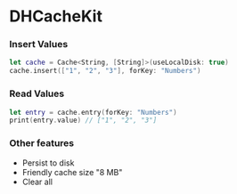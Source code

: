# DHCacheKit

### Insert Values
```Swift
let cache = Cache<String, [String]>(useLocalDisk: true)
cache.insert(["1", "2", "3"], forKey: "Numbers")
```

### Read Values
```Swift
let entry = cache.entry(forKey: "Numbers")
print(entry.value) // ["1", "2", "3"]
```

### Other features
- Persist to disk
- Friendly cache size "8 MB"
- Clear all
